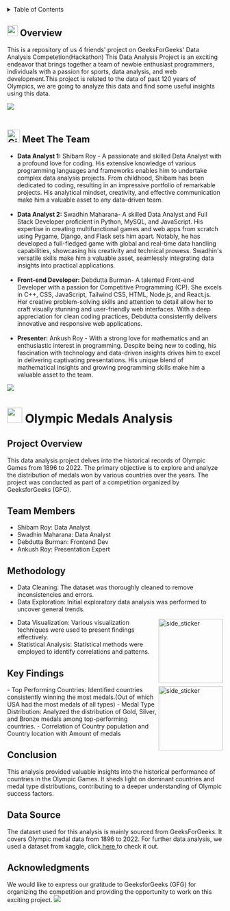 <details>
    <summary>Table of Contents</summary>
    <ol>
        <li>
            <a href="#alu">Overview</a>
        </li>
        <li>
            <a href="#meet_the_team">Meet The Team</a>
        </li>
        <li>
            <a href="#olympic_medals_analysis">Olympics Medals Analysis</a>
        </li>
        <ul>
            <li><a href="#project-overview">Project Overview</a></li>
            <li><a href="#team-members">Team Members</a></li>
            <li><a href="#methodology">Methodology</a></li>
            <li><a href="#key-findings">Key Findings</a></li>
            <li><a href="#conclusion">Conclusion</a></li>
            <li><a href="#data-source">Data Source</a></li>
            <li><a href="#acknowledgments">Acknowledgement</a></li>
        </ul>
    </ol>
</details <--HMMMMM-->

<h2 id="alu">
 <img src="https://media2.giphy.com/media/QssGEmpkyEOhBCb7e1/giphy.gif?cid=ecf05e47a0n3gi1bfqntqmob8g9aid1oyj2wr3ds3mg700bl&rid=giphy.gif" width="25" class="overviews"><b> Overview</b>
</h2>
This is a repository of us 4 friends' project on GeeksForGeeks' Data Analysis Competetion(Hackathon)
This Data Analysis Project is an exciting endeavor that brings together a team of newbie enthusiast
programmers, individuals with a passion for sports, data analysis, and web development.This project is related to the data of past 120 years of Olympics, we are going to analyze this data and find some useful insights using this data.

<img src="https://user-images.githubusercontent.com/73097560/115834477-dbab4500-a447-11eb-908a-139a6edaec5c.gif"><br><br>
<h2 id="meet_the_team">
<img src="https://media.giphy.com/media/W5eoZHPpUx9sapR0eu/giphy.gif" width="30px" alt="Git"/>&nbsp;<b>Meet The Team</b>
 </h2>

<ul>
    <li>
        <strong>Data Analyst 1:</strong> Shibam Roy - A passionate and skilled Data Analyst with a profound love for
        coding. His extensive knowledge of various programming languages and frameworks enables him to undertake complex
        data analysis projects. From childhood, Shibam has been dedicated to coding, resulting in an impressive
        portfolio of remarkable projects. His analytical mindset, creativity, and effective communication make him a
        valuable asset to any data-driven team.
    </li>
    <br>
    <li>
        <strong>Data Analyst 2:</strong> Swadhin Maharana-  A skilled Data Analyst and Full Stack Developer proficient in Python, MySQL, and JavaScript. His expertise in creating multifunctional games and web apps from scratch using Pygame, Django, and Flask sets him apart. Notably, he has developed a full-fledged game with global and real-time data handling capabilities, showcasing his creativity and technical prowess. Swadhin's versatile skills make him a valuable asset, seamlessly integrating data insights into practical applications.
    </li>
    <br>
    <li>
        <strong>Front-end Developer:</strong> Debdutta Burman- A talented Front-end Developer with a passion for Competitive Programming (CP). She excels in C++, CSS, JavaScript, Tailwind CSS, HTML, Node.js, and React.js. Her creative problem-solving skills and attention to detail allow her to craft visually stunning and user-friendly web interfaces. With a deep appreciation for clean coding practices, Debdutta consistently delivers innovative and responsive web applications.
    </li>
    <br>
    <li>
        <strong>Presenter:</strong> Ankush Roy - With a strong love for mathematics and an enthusiastic interest in
        programming. Despite being new to coding, his fascination with technology and data-driven insights drives him to
        excel in delivering captivating presentations. His unique blend of mathematical insights and growing programming
        skills make him a valuable asset to the team.
    </li>
</ul>
<img src="https://user-images.githubusercontent.com/73097560/115834477-dbab4500-a447-11eb-908a-139a6edaec5c.gif"><br>

<h1 id="olympic_medals_analysis">
    <img src="https://media.giphy.com/media/iY8CRBdQXODJSCERIr/giphy.gif" width="35"><b> Olympic Medals Analysis </b>
</h1>

## Project Overview
This data analysis project delves into the historical records of Olympic Games from 1896 to 2022. The primary objective is to explore and analyze the distribution of medals won by various countries over the years. The project was conducted as part of a competition organized by GeeksforGeeks (GFG).

## Team Members
- Shibam Roy: Data Analyst
- Swadhin Maharana: Data Analyst
- Debdutta Burman: Frontend Dev
- Ankush Roy: Presentation Expert

## Methodology
- Data Cleaning: The dataset was thoroughly cleaned to remove inconsistencies and errors.
- Data Exploration: Initial exploratory data analysis was performed to uncover general trends.
<img align="right" width=150px height=150px alt="side_sticker" src="https://media.giphy.com/media/TEnXkcsHrP4YedChhA/giphy.gif" />

- Data Visualization: Various visualization techniques were used to present findings effectively.
- Statistical Analysis: Statistical methods were employed to identify correlations and patterns.

## Key Findings
<img align="right" width=150px height=150px alt="side_sticker" src="https://78.media.tumblr.com/26a3028cab2de3da1db8ecbbf2a38c15/tumblr_mtgw9cL5TS1qkjjfoo1_500.gif" />
- Top Performing Countries: Identified countries consistently winning the most medals.(Out of which USA had the most medals of all types)
- Medal Type Distribution: Analyzed the distribution of Gold, Silver, and Bronze medals among top-performing countries.
- Correlation of Country population and Country location with Amount of medals
  
## Conclusion
This analysis provided valuable insights into the historical performance of countries in the Olympic Games. It sheds light on dominant countries and medal type distributions, contributing to a deeper understanding of Olympic success factors.

## Data Source
The dataset used for this analysis is mainly sourced from GeeksForGeeks. It covers Olympic medal data from 1896 to 2022.
For further data analysis, we used a dataset from kaggle, click<a href="https://www.kaggle.com/datasets/iamsouravbanerjee/world-population-dataset"> here </a>to check it out.

## Acknowledgments
We would like to express our gratitude to GeeksforGeeks (GFG) for organizing the competition and providing the opportunity to work on this exciting project.
<img src="https://user-images.githubusercontent.com/73097560/115834477-dbab4500-a447-11eb-908a-139a6edaec5c.gif">

